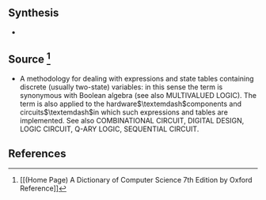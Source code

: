 ## Synthesis
- 
## Source [^1]
- A methodology for dealing with expressions and state tables containing discrete (usually two-state) variables: in this sense the term is synonymous with Boolean algebra (see also MULTIVALUED LOGIC). The term is also applied to the hardware$\textemdash$components and circuits$\textemdash$in which such expressions and tables are implemented. See also COMBINATIONAL CIRCUIT, DIGITAL DESIGN, LOGIC CIRCUIT, Q-ARY LOGIC, SEQUENTIAL CIRCUIT.
## References

[^1]: [[(Home Page) A Dictionary of Computer Science 7th Edition by Oxford Reference]]
